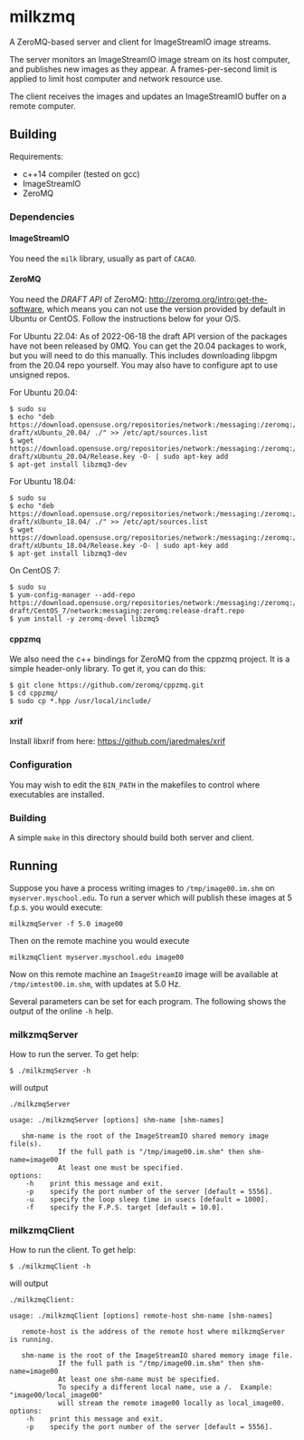 # milkzmq

A ZeroMQ-based server and client for ImageStreamIO image streams.

The server monitors an ImageStreamIO image stream on its host computer, and publishes new images as they appear.  A frames-per-second limit is applied to limit host computer and network resource use.

The client receives the images and updates an ImageStreamIO buffer on a remote computer.

## Building

Requirements:
 - c++14 compiler (tested on gcc)
 - ImageStreamIO
 - ZeroMQ

### Dependencies

#### ImageStreamIO

You need the `milk` library, usually as part of `CACAO`.


#### ZeroMQ

You need the *DRAFT API* of ZeroMQ: http://zeromq.org/intro:get-the-software, which means you can not use the version provided by default in Ubuntu or CentOS.  Follow the instructions below for your O/S. 


For Ubuntu 22.04:
As of 2022-06-18 the draft API version of the packages have not been released by 0MQ.  You can get the 20.04 packages to work, but you will need to do this manually.  This includes downloading libpgm from the 20.04 repo yourself.  You may also have to configure apt to use unsigned repos.


For Ubuntu 20.04:
```
$ sudo su
$ echo "deb https://download.opensuse.org/repositories/network:/messaging:/zeromq:/release-draft/xUbuntu_20.04/ ./" >> /etc/apt/sources.list
$ wget https://download.opensuse.org/repositories/network:/messaging:/zeromq:/release-draft/xUbuntu_20.04/Release.key -O- | sudo apt-key add
$ apt-get install libzmq3-dev
```

For Ubuntu 18.04:
```
$ sudo su
$ echo "deb https://download.opensuse.org/repositories/network:/messaging:/zeromq:/release-draft/xUbuntu_18.04/ ./" >> /etc/apt/sources.list
$ wget https://download.opensuse.org/repositories/network:/messaging:/zeromq:/release-draft/xUbuntu_18.04/Release.key -O- | sudo apt-key add
$ apt-get install libzmq3-dev
```

On CentOS 7:
```
$ sudo su
$ yum-config-manager --add-repo https://download.opensuse.org/repositories/network:/messaging:/zeromq:/release-draft/CentOS_7/network:messaging:zeromq:release-draft.repo
$ yum install -y zeromq-devel libzmq5
```

#### cppzmq
We also need the c++ bindings for ZeroMQ from the cppzmq project.  It is a simple header-only library.  To get it, you can do this:
```
$ git clone https://github.com/zeromq/cppzmq.git
$ cd cppzmq/
$ sudo cp *.hpp /usr/local/include/
```

#### xrif

Install libxrif from here: https://github.com/jaredmales/xrif

### Configuration

You may wish to edit the `BIN_PATH` in the makefiles to control where executables are installed.

### Building
A simple `make` in this directory should build both server and client.

## Running

Suppose you have a process writing images to `/tmp/image00.im.shm` on `myserver.myschool.edu`.  To run a server which will publish these images at 5 f.p.s. you would execute:
```
milkzmqServer -f 5.0 image00
```

Then on the remote machine you would execute
```
milkzmqClient myserver.myschool.edu image00
```
Now on this remote machine an `ImageStreamIO` image will be available at `/tmp/imtest00.im.shm`, with updates at 5.0 Hz.

Several parameters can be set for each program.  The following shows the output of the online `-h` help.

### milkzmqServer
How to run the server.  To get help:
```
$ ./milkzmqServer -h
```
will output
```
./milkzmqServer 

usage: ./milkzmqServer [options] shm-name [shm-names]

   shm-name is the root of the ImageStreamIO shared memory image file(s).
            If the full path is "/tmp/image00.im.shm" then shm-name=image00
            At least one must be specified.
options:
    -h    print this message and exit.
    -p    specify the port number of the server [default = 5556].
    -u    specify the loop sleep time in usecs [default = 1000].
    -f    specify the F.P.S. target [default = 10.0].
```

### milkzmqClient
How to run the client.  To get help:
```
$ ./milkzmqClient -h
```
will output
```
./milkzmqClient: 

usage: ./milkzmqClient [options] remote-host shm-name [shm-names]

   remote-host is the address of the remote host where milkzmqServer is running.

   shm-name is the root of the ImageStreamIO shared memory image file.
            If the full path is "/tmp/image00.im.shm" then shm-name=image00
            At least one shm-name must be specified.
            To specify a different local name, use a /.  Example: "image00/local_image00"
            will stream the remote image00 locally as local_image00.
options:
    -h    print this message and exit.
    -p    specify the port number of the server [default = 5556].

```
